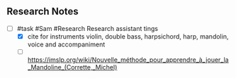 ## Research Notes
- [ ] #task #Sam #Research Research assistant tings
	- [x] cite for instruments violin, double bass, harpsichord, harp, mandolin, voice and accompaniment
	- [ ] https://imslp.org/wiki/Nouvelle_méthode_pour_apprendre_à_jouer_la_Mandoline_(Corrette,_Michel)
